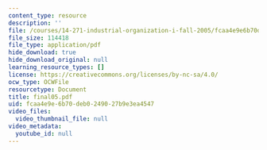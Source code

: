 ```yaml
---
content_type: resource
description: ''
file: /courses/14-271-industrial-organization-i-fall-2005/fcaa4e9e6b70deb0249027b9e3ea4547_final05.pdf
file_size: 114418
file_type: application/pdf
hide_download: true
hide_download_original: null
learning_resource_types: []
license: https://creativecommons.org/licenses/by-nc-sa/4.0/
ocw_type: OCWFile
resourcetype: Document
title: final05.pdf
uid: fcaa4e9e-6b70-deb0-2490-27b9e3ea4547
video_files:
  video_thumbnail_file: null
video_metadata:
  youtube_id: null
---
```

